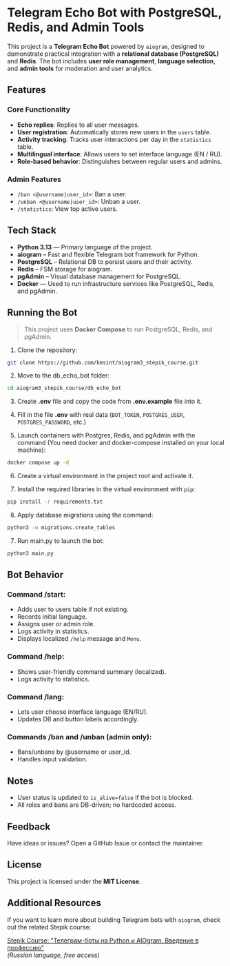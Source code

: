 # Telegram Echo Bot with PostgreSQL, Redis, and Admin Tools

This project is a **Telegram Echo Bot** powered by `aiogram`, designed to demonstrate practical integration with a **relational database (PostgreSQL)** and **Redis**. The bot includes **user role management**, **language selection**, and **admin tools** for moderation and user analytics.

## Features

### Core Functionality

- **Echo replies**: Replies to all user messages.
- **User registration**: Automatically stores new users in the `users` table.
- **Activity tracking**: Tracks user interactions per day in the `statistics` table.
- **Multilingual interface**: Allows users to set interface language (EN / RU).
- **Role-based behavior**: Distinguishes between regular users and admins.

### Admin Features

- `/ban <@username|user_id>`: Ban a user.
- `/unban <@username|user_id>`: Unban a user.
- `/statistics`: View top active users.

## Tech Stack

- **Python 3.13** — Primary language of the project.
- **aiogram** – Fast and flexible Telegram bot framework for Python.
- **PostgreSQL** – Relational DB to persist users and their activity.
- **Redis** – FSM storage for aiogram.
- **pgAdmin** – Visual database management for PostgreSQL.
- **Docker** — Used to run infrastructure services like PostgreSQL, Redis, and pgAdmin.

## Running the Bot

> This project uses **Docker Compose** to run PostgreSQL, Redis, and pgAdmin.

1. Clone the repository:

```bash
git clone https://github.com/kmsint/aiogram3_stepik_course.git
```
2. Move to the db_echo_bot folder:

```bash
cd aiogram3_stepik_course/db_echo_bot
```

3. Create **.env** file and copy the code from **.env.example** file into it.

4. Fill in the file **.env** with real data (`BOT_TOKEN`, `POSTGRES_USER`, `POSTGRES_PASSWORD`, etc.)

5. Launch containers with Postgres, Redis, and pgAdmin with the command (You need docker and docker-compose installed on your local machine):

```bash
docker compose up -d
```

6. Create a virtual environment in the project root and activate it.

7. Install the required libraries in the virtual environment with `pip`:

```bash
pip install -r requirements.txt
```

8. Apply database migrations using the command:

```bash
python3 -m migrations.create_tables
```

7. Run main.py to launch the bot:

```bash
python3 main.py
```

## Bot Behavior

### Command **/start**:

- Adds user to users table if not existing.
- Records initial language.
- Assigns user or admin role.
- Logs activity in statistics.
- Displays localized `/help` message and `Menu`.

### Command **/help**:

- Shows user-friendly command summary (localized).
- Logs activity to statistics.

### Command **/lang**:

- Lets user choose interface language (EN/RU).
- Updates DB and button labels accordingly.

### Commands **/ban** and **/unban** (admin only):

- Bans/unbans by @username or user_id.
- Handles input validation.

## Notes

- User status is updated to `is_alive=false` if the bot is blocked.
- All roles and bans are DB-driven; no hardcoded access.

## Feedback

Have ideas or issues? Open a GitHub Issue or contact the maintainer.

## License

This project is licensed under the **MIT License**.

## Additional Resources

If you want to learn more about building Telegram bots with `aiogram`, check out the related Stepik course:

[Stepik Course: "Телеграм-боты на Python и AIOgram. Введение в профессию"](https://stepik.org/course/120924/)  
*(Russian language, free access)*